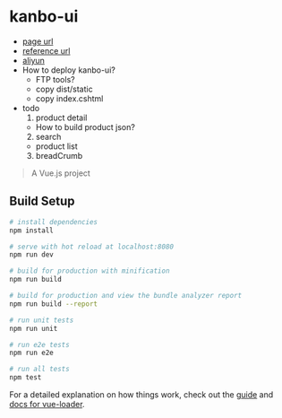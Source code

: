 # kanbo-ui
* [page url](http://www.cab-electric.com/#/)
* [reference url](https://www.wiska.com/)
* [aliyun](https://netcn.console.aliyun.com/core/host/list2?spm=5176.12818093.0.dhost.488716d0WFShbj)
* How to deploy kanbo-ui?
  * FTP tools?
  * copy dist/static
  * copy index.cshtml
* todo
  1. product detail
    * How to build product json?
  2. search
    * product list
  3. breadCrumb


> A Vue.js project

## Build Setup

``` bash
# install dependencies
npm install

# serve with hot reload at localhost:8080
npm run dev

# build for production with minification
npm run build

# build for production and view the bundle analyzer report
npm run build --report

# run unit tests
npm run unit

# run e2e tests
npm run e2e

# run all tests
npm test
```

For a detailed explanation on how things work, check out the [guide](http://vuejs-templates.github.io/webpack/) and [docs for vue-loader](http://vuejs.github.io/vue-loader).
